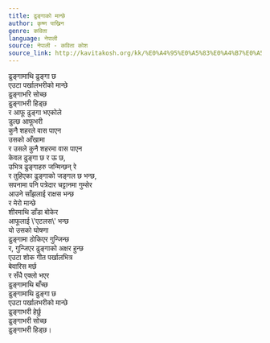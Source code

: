 ```yaml
---
title: ढुङ्गाको मान्छे
author: कृष्ण पाख्रिन
genre: कविता
language: नेपाली
source: नेपाली - कविता कोश
source_link: http://kavitakosh.org/kk/%E0%A4%95%E0%A5%83%E0%A4%B7%E0%A5%8D%E0%A4%A3_%E0%A4%AA%E0%A4%BE%E0%A4%96%E0%A5%8D%E0%A4%B0%E0%A4%BF%E0%A4%A8
---
```


ढुङ्गामाथि ढुङ्गा छ  
एउटा पर्खालभरीको मान्छे  
ढुङ्गाभरि सोच्छ  
ढुङ्गाभरी हिड्छ  
र आफू ढुङ्गा भएकोले  
डुल्छ आफूभरी  
कुनै शहरले वास पाएन  
उसको आँखामा  
र उसले कुनै शहरमा वास पाएन  
केवल ढुङ्गा छ र ऊ छ,  
उभित्र ढुङ्गाहरु जन्मिन्छन् रे  
र तुहिएका ढुङ्गाको जङ्गल छ भन्छ,  
सपनामा पनि पत्रेदार चट्टानमा गुम्सेर  
आउने साँझलाई राक्षस भन्छ  
र मेरो मान्छे  
शीरमाथि डाँडा बोकेर  
आफूलाई \\'एटलस\\' भन्छ  
यो उसको घोषणा  
ढुङ्गामा ठोकिएर गुन्जिन्छ  
र, गुन्जिएर ढुङ्गाको अक्षर हुन्छ  
एउटा शोक गीत पर्खालभित्र  
बेवारिस मर्छ  
र सँधै एक्लो भएर  
ढुङ्गामाथि बाँच्छ  
ढुङ्गामाथि ढुङ्गा छ  
एउटा पर्खालभरीको मान्छे  
ढुङ्गाभरी हेर्छु  
ढुङ्गाभरी सोच्छ  
ढुङ्गाभरी हिड्छ।
